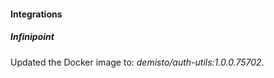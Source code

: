 
#### Integrations

##### Infinipoint

Updated the Docker image to: *demisto/auth-utils:1.0.0.75702*.
